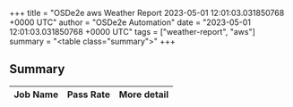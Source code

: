 +++
title = "OSDe2e aws Weather Report 2023-05-01 12:01:03.031850768 +0000 UTC"
author = "OSDe2e Automation"
date = "2023-05-01 12:01:03.031850768 +0000 UTC"
tags = ["weather-report", "aws"]
summary = "<table class=\"summary\"></table>"
+++
## Summary

| Job Name | Pass Rate | More detail |
|----------|-----------|-------------|




